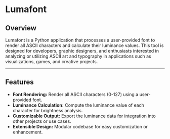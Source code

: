 # Lumafont

## Overview
Lumafont is a Python application that processes a user-provided font to render all ASCII characters and calculate their luminance values. This tool is designed for developers, graphic designers, and enthusiasts interested in analyzing or utilizing ASCII art and typography in applications such as visualizations, games, and creative projects.

---

## Features
- **Font Rendering:** Render all ASCII characters (0-127) using a user-provided font.
- **Luminance Calculation:** Compute the luminance value of each character for brightness analysis.
- **Customizable Output:** Export the luminance data for integration into other projects or use cases.
- **Extensible Design:** Modular codebase for easy customization or enhancement.